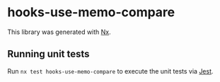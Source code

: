 # hooks-use-memo-compare

This library was generated with [Nx](https://nx.dev).

## Running unit tests

Run `nx test hooks-use-memo-compare` to execute the unit tests via [Jest](https://jestjs.io).
